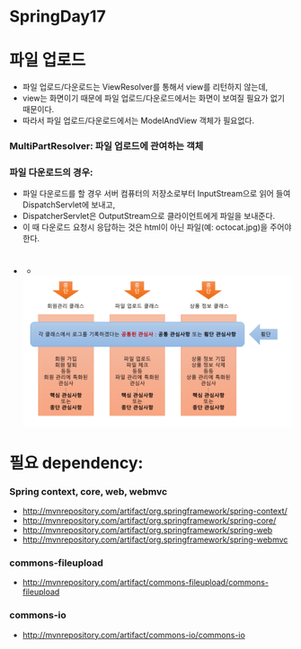 SpringDay17
=============
# 파일 업로드
* 파일 업로드/다운로드는 ViewResolver를 통해서 view를 리턴하지 않는데,
* view는 화면이기 때문에 파일 업로드/다운로드에서는 화면이 보여질 필요가 없기 때문이다.
* 따라서 파일 업로드/다운로드에서는 ModelAndView 객체가 필요없다.
### MultiPartResolver: 파일 업로드에 관여하는 객체
### 파일 다운로드의 경우:
* 파일 다운로드를 할 경우 서버 컴퓨터의 저장소로부터 InputStream으로 읽어 들여 DispatchServlet에 보내고,
* DispatcherServlet은 OutputStream으로 클라이언트에게 파일을 보내준다.
* 이 때 다운로드 요청시 응답하는 것은 html이 아닌 파일(예: octocat.jpg)을 주어야 한다.

# 
* 
    * 
    ![](https://github.com/irrationnelle/SpringWorkspace/blob/master/imgs/aop_concept.png)

# 필요 dependency:
### Spring context, core, web, webmvc
* http://mvnrepository.com/artifact/org.springframework/spring-context/
* http://mvnrepository.com/artifact/org.springframework/spring-core/
* http://mvnrepository.com/artifact/org.springframework/spring-web
* http://mvnrepository.com/artifact/org.springframework/spring-webmvc

### commons-fileupload
* http://mvnrepository.com/artifact/commons-fileupload/commons-fileupload
    
### commons-io
* http://mvnrepository.com/artifact/commons-io/commons-io

